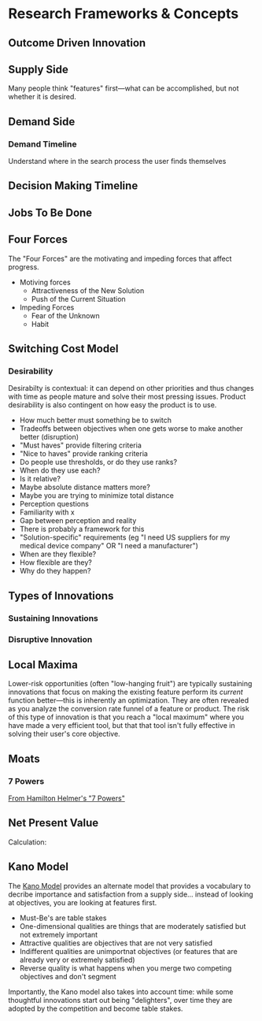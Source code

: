 # Research Frameworks & Concepts
## Outcome Driven Innovation
## Supply Side
Many people think "features" first—what can be accomplished, but not whether it is desired.
## Demand Side
### Demand Timeline
Understand where in the search process the user finds themselves
## Decision Making Timeline
## Jobs To Be Done
## Four Forces
The "Four Forces" are the motivating and impeding forces that affect progress.
+ Motiving forces
  + Attractiveness of the New Solution
  + Push of the Current Situation
+ Impeding Forces
  + Fear of the Unknown
  + Habit
## Switching Cost Model
### Desirability
Desirabilty is contextual: it can depend on other priorities and thus changes with time as people mature and solve their most pressing issues. Product desirability is also contingent on how easy the product is to use.
+ How much better must something be to switch
+ Tradeoffs between objectives when one gets worse to make another better (disruption)
+ "Must haves" provide filtering criteria
+ "Nice to haves" provide ranking criteria
+ Do people use thresholds, or do they use ranks?
+ When do they use each? 
+ Is it relative?
+ Maybe absolute distance matters more?
+ Maybe you are trying to minimize total distance
+ Perception questions
+ Familiarity with x
+ Gap between perception and reality
+ There is probably a framework for this
+ "Solution-specific" requirements (eg "I need US suppliers for my medical device company" OR "I need a manufacturer")
+ When are they flexible?
+ How flexible are they?
+ Why do they happen?
## Types of Innovations
### Sustaining Innovations
### Disruptive Innovation
## Local Maxima
Lower-risk opportunities (often "low-hanging fruit") are typically sustaining innovations that focus on making the existing feature perform its _current_ function better—this is inherently an optimization. They are often revealed as you analyze the conversion rate funnel of a feature or product. The risk of this type of innovation is that you reach a "local maximum" where you have made a very efficient tool, but that that tool isn't fully effective in solving their user's core objective.
## Moats
### 7 Powers
[From Hamilton Helmer's "7 Powers"](https://github.com/charlesrogers/product_research/blob/master/research_resources/Helmer-Seven_powers.md)
## Net Present Value
Calculation:
## Kano Model
The [Kano Model](https://en.wikipedia.org/wiki/Kano_model) provides an alternate model that provides a vocabulary to decribe importance and satisfaction from a supply side... instead of looking at objectives, you are looking at features first.
+ Must-Be's are table stakes
+ One-dimensional qualities are things that are moderately satisfied but not extremely important
+ Attractive qualities are objectives that are not very satisfied
+ Indifferent qualities are unimportnat objectives (or features that are already very or extremely satisfied)
+ Reverse quality is what happens when you merge two competing objectives and don't segment  

Importantly, the Kano model also takes into account time: while some thoughtful innovations start out being "delighters", over time they are adopted by the competition and become table stakes.

